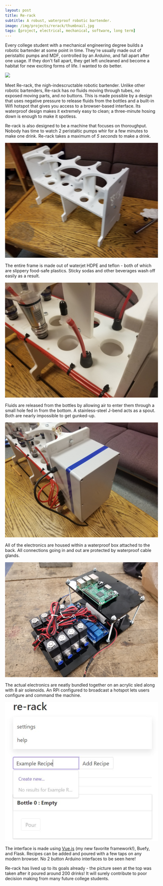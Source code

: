 ```yaml
---
layout: post
title: Re-rack
subtitle: A robust, waterproof robotic bartender.
image: /img/projects/rerack/thumbnail.jpg
tags: [project, electrical, mechanical, software, long term]
---
```

Every college student with a mechanical engineering degree builds a robotic bartender at some point in time. They're usually made out of peristaltic pumps and MDF, controlled by an Arduino, and fall apart after one usage. If they don't fall apart, they get left uncleaned and become a habitat for new exciting forms of life. I wanted to do better.

![](/img/projects/rerack/1.jpg)

Meet Re-rack, the nigh-indescructable robotic bartender. Unlike other robotic bartenders, Re-rack has _no_ fluids moving through tubes, _no_ exposed moving parts, and _no_ buttons. This is made possible by a design that uses negative pressure to release fluids from the bottles and a built-in Wifi hotspot that gives you access to a browser-based interface. Its waterproof design makes it extremely easy to clean; a three-minute hosing down is enough to make it spotless.

Re-rack is also designed to be a machine that focuses on thoroughput. Nobody has time to watch 2 peristaltic pumps whir for a few minutes to make one drink. Re-rack takes a maximum of _5 seconds_ to make a drink.

![](/img/projects/rerack/2.jpg)

The entire frame is made out of waterjet HDPE and teflon - both of which are slippery food-safe plastics. Sticky sodas and other beverages wash off easily as a result. 

![](/img/projects/rerack/3.jpg)

Fluids are released from the bottles by allowing air to enter them through a small hole fed in from the bottom. A stainless-steel J-bend acts as a spout. Both are nearly impossible to get gunked-up.

![](/img/projects/rerack/4.jpg)

All of the electronics are housed within a waterproof box attached to the back. All connections going in and out are protected by waterproof cable glands.

![](/img/projects/rerack/5.jpg)

The actual electronics are neatly bundled together on an acrylic sled along with 8 air solenoids. An RPi configured to broadcast a hotspot lets users configure and command the machine.

![](/img/projects/rerack/6.jpg)

The interface is made using [Vue.js](www.vuejs.org) (my new favorite framework!), Buefy, and Flask. Recipes can be added and poured with a few taps on any modern browser. No 2 button Arduino interfaces to be seen here!

Re-rack has lived up to its goals already - the picture seen at the top was taken after it poured around 200 drinks! It will surely contribute to poor decision making from many future college students.